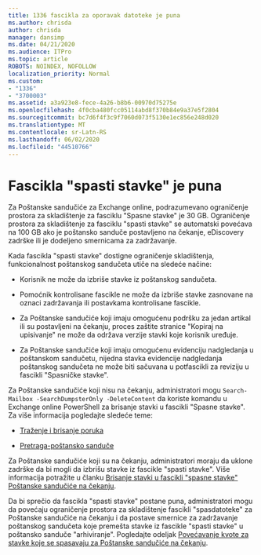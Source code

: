 ```yaml
---
title: 1336 fascikla za oporavak datoteke je puna
ms.author: chrisda
author: chrisda
manager: dansimp
ms.date: 04/21/2020
ms.audience: ITPro
ms.topic: article
ROBOTS: NOINDEX, NOFOLLOW
localization_priority: Normal
ms.custom:
- "1336"
- "3700003"
ms.assetid: a3a923e8-fece-4a26-b8b6-00970d75275e
ms.openlocfilehash: 4f0cba480fcc05114abd8f370b84e9a37e5f2804
ms.sourcegitcommit: bc7d6f4f3c9f7060d073f5130e1ec856e248d020
ms.translationtype: MT
ms.contentlocale: sr-Latn-RS
ms.lasthandoff: 06/02/2020
ms.locfileid: "44510766"
---
```

# <a name="the-recoverable-items-folder-is-full"></a>Fascikla "spasti stavke" je puna

Za Poštanske sandučiće za Exchange online, podrazumevano ograničenje prostora za skladištenje za fasciklu "Spasne stavke" je 30 GB. Ograničenje prostora za skladištenje za fasciklu "spasti stavke" se automatski povećava na 100 GB ako je poštansko sanduče postavljeno na čekanje, eDiscovery zadrške ili je dodeljeno smernicama za zadržavanje.

Kada fascikla "spasti stavke" dostigne ograničenje skladištenja, funkcionalnost poštanskog sandučeta utiče na sledeće načine:

- Korisnik ne može da izbriše stavke iz poštanskog sandučeta.

- Pomoćnik kontrolisane fascikle ne može da izbriše stavke zasnovane na oznaci zadržavanja ili postavkama kontrolisane fascikle.

- Za Poštanske sandučiće koji imaju omogućenu podršku za jedan artikal ili su postavljeni na čekanju, proces zaštite stranice "Kopiraj na upisivanje" ne može da održava verzije stavki koje korisnik uređuje.

- Za Poštanske sandučiće koji imaju omogućenu evidenciju nadgledanja u poštanskom sandučetu, nijedna stavka evidencije nadgledanja poštanskog sandučeta ne može biti sačuvana u potfascikli za reviziju u fascikli "Spasničke stavke".

Za Poštanske sandučiće koji nisu na čekanju, administratori mogu `Search-Mailbox -SearchDumpsterOnly -DeleteContent` da koriste komandu u Exchange online PowerShell za brisanje stavki u fascikli "Spasne stavke". Za više informacija pogledajte sledeće teme:

- [Traženje i brisanje poruka](https://docs.microsoft.com/microsoft-365/compliance/search-for-and-delete-messagesadmin-help)

- [Pretraga-poštansko sanduče](https://docs.microsoft.com/powershell/module/exchange/mailboxes/Search-Mailbox)

Za Poštanske sandučiće koji su na čekanju, administratori moraju da uklone zadrške da bi mogli da izbrišu stavke iz fascikle "spasti stavke". Više informacija potražite u članku [Brisanje stavki u fascikli "spasne stavke" Poštanske sandučiće na čekanju](https://docs.microsoft.com/microsoft-365/compliance/delete-items-in-the-recoverable-items-folder-of-mailboxes-on-hold).

Da bi sprečio da fascikla "spasti stavke" postane puna, administratori mogu da povećaju ograničenje prostora za skladištenje fascikli "spasdatoteke" za Poštanske sandučiće na čekanju i da postave smernice za zadržavanje poštanskog sandučeta koje premešta stavke iz fascikle "spasti stavke" u poštansko sanduče "arhiviranje". Pogledajte odeljak [Povećavanje kvote za stavke koje se spasavaju za Poštanske sandučiće na čekanju](https://docs.microsoft.com/microsoft-365/compliance/increase-the-recoverable-quota-for-mailboxes-on-hold).

